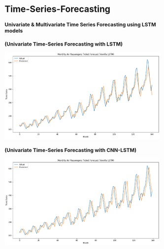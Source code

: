 # Time-Series-Forecasting
### Univariate &amp; Multivariate Time Series Forecasting using LSTM models

### (Univariate Time-Series Forecasting with LSTM)
<Img src="/Imgs/forecast with LSTM.png"/>


### (Univariate Time-Series Forecasting with CNN-LSTM)
<Img src="/Imgs/forecast with CNN LSTM.png"/>


